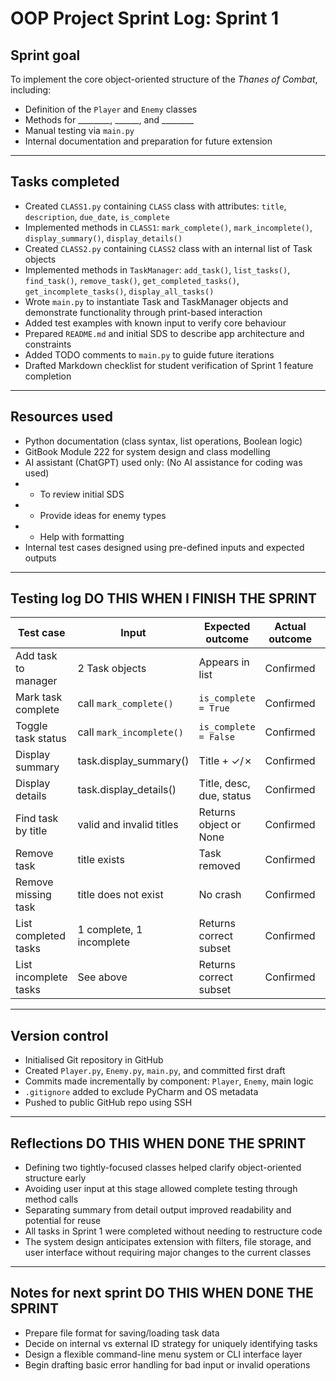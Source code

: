 # OOP Project Sprint Log: Sprint 1

## Sprint goal
To implement the core object-oriented structure of the *Thanes of Combat*, including:
- Definition of the `Player` and `Enemy` classes
- Methods for ________, ______, and ________
- Manual testing via `main.py`
- Internal documentation and preparation for future extension

---

## Tasks completed
- Created `CLASS1.py` containing `CLASS` class with attributes: `title`, `description`, `due_date`, `is_complete`
- Implemented methods in `CLASS1`: `mark_complete()`, `mark_incomplete()`, `display_summary()`, `display_details()`
- Created `CLASS2.py` containing `CLASS2` class with an internal list of Task objects
- Implemented methods in `TaskManager`: `add_task()`, `list_tasks()`, `find_task()`, `remove_task()`, `get_completed_tasks()`, `get_incomplete_tasks()`, `display_all_tasks()`
- Wrote `main.py` to instantiate Task and TaskManager objects and demonstrate functionality through print-based interaction
- Added test examples with known input to verify core behaviour
- Prepared `README.md` and initial SDS to describe app architecture and constraints
- Added TODO comments to `main.py` to guide future iterations
- Drafted Markdown checklist for student verification of Sprint 1 feature completion

---

## Resources used
- Python documentation (class syntax, list operations, Boolean logic)
- GitBook Module 222 for system design and class modelling
- AI assistant (ChatGPT) used only: (No AI assistance for coding was used)
- - To review initial SDS
- - Provide ideas for enemy types
- - Help with formatting
- Internal test cases designed using pre-defined inputs and expected outputs

---

## Testing log DO THIS WHEN I FINISH THE SPRINT

| Test case | Input | Expected outcome | Actual outcome | Notes |
|-----------|-------|------------------|----------------|-------|
| Add task to manager | 2 Task objects | Appears in list | Confirmed | Order preserved |
| Mark task complete | call `mark_complete()` | `is_complete = True` | Confirmed | Display updated |
| Toggle task status | call `mark_incomplete()` | `is_complete = False` | Confirmed | Reliable state change |
| Display summary | task.display_summary() | Title + ✓/✗ | Confirmed | Status shown correctly |
| Display details | task.display_details() | Title, desc, due, status | Confirmed | Good for debugging |
| Find task by title | valid and invalid titles | Returns object or None | Confirmed | Case-sensitive |
| Remove task | title exists | Task removed | Confirmed | Shrinks list |
| Remove missing task | title does not exist | No crash | Confirmed | Safe fallback |
| List completed tasks | 1 complete, 1 incomplete | Returns correct subset | Confirmed | Used comprehension |
| List incomplete tasks | See above | Returns correct subset | Confirmed | Symmetrical logic |

---

## Version control
- Initialised Git repository in GitHub
- Created `Player.py`, `Enemy.py`, `main.py`, and committed first draft
- Commits made incrementally by component: `Player`, `Enemy`, main logic
- `.gitignore` added to exclude PyCharm and OS metadata
- Pushed to public GitHub repo using SSH

---

## Reflections DO THIS WHEN DONE THE SPRINT
- Defining two tightly-focused classes helped clarify object-oriented structure early
- Avoiding user input at this stage allowed complete testing through method calls
- Separating summary from detail output improved readability and potential for reuse
- All tasks in Sprint 1 were completed without needing to restructure code
- The system design anticipates extension with filters, file storage, and user interface without requiring major changes to the current classes

---

## Notes for next sprint DO THIS WHEN DONE THE SPRINT
- Prepare file format for saving/loading task data
- Decide on internal vs external ID strategy for uniquely identifying tasks
- Design a flexible command-line menu system or CLI interface layer
- Begin drafting basic error handling for bad input or invalid operations